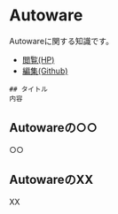 # Autoware
Autowareに関する知識です。

- [閲覧(HP)](https://rokamu623.github.io/perf-ana-knowledge/Autoware/)
- [編集(Github)](https://github.com/rokamu623/perf-ana-knowledge/tree/main/Autoware)

```
## タイトル
内容
```

## Autowareの○○
○○

## AutowareのXX
XX
